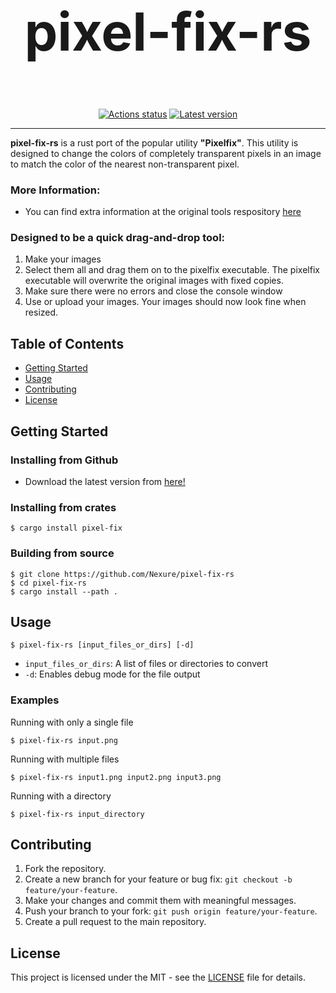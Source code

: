 
<div align="center">
	<h1 style="font-size: 6em">pixel-fix-rs</h1>
</div>

<div>&nbsp;</div>

<div align="center">
    <a href="https://github.com/Nexur/pixel-fix-rs/actions"><img src="https://github.com/Nexure/pixel-fix-rs/workflows/CI/badge.svg" alt="Actions status" /></a>
    <a href="https://crates.io/crates/pixel-fix"><img src="https://img.shields.io/crates/v/pixel-fix.svg?label=latest%20release" alt="Latest version" /></a>
</div>

<hr />

**pixel-fix-rs** is a rust port of the popular utility **"Pixelfix"**. This utility is designed to change the colors of completely transparent pixels in an image to match the color of the nearest non-transparent pixel.

### More Information:
- You can find extra information at the original tools respository [here](https://github.com/Corecii/Transparent-Pixel-Fix/blob/master/README.md#more-info)


### Designed to be a quick drag-and-drop tool:
1. Make your images
2. Select them all and drag them on to the pixelfix executable. The pixelfix executable will overwrite the original images with fixed copies.
3. Make sure there were no errors and close the console window
4. Use or upload your images. Your images should now look fine when resized.

## Table of Contents

- [Getting Started](#getting-started)
- [Usage](#usage)
- [Contributing](#contributing)
- [License](#license)

## Getting Started


### Installing from Github
- Download the latest version from [here!](https://github.com/Nexure/pixel-fix-rs/releases/latest)

### Installing from crates

```shell
$ cargo install pixel-fix
```

### Building from source
```shell
$ git clone https://github.com/Nexure/pixel-fix-rs
$ cd pixel-fix-rs
$ cargo install --path .
```

## Usage


```shell
$ pixel-fix-rs [input_files_or_dirs] [-d]
```

- `input_files_or_dirs`: A list of files or directories to convert
- `-d`: Enables debug mode for the file output

### Examples

Running with only a single file
```shell
$ pixel-fix-rs input.png
```

Running with multiple files
```shell
$ pixel-fix-rs input1.png input2.png input3.png
```

Running with a directory
```shell
$ pixel-fix-rs input_directory
```

## Contributing

1. Fork the repository.
2. Create a new branch for your feature or bug fix: `git checkout -b feature/your-feature`.
3. Make your changes and commit them with meaningful messages.
4. Push your branch to your fork: `git push origin feature/your-feature`.
5. Create a pull request to the main repository.

## License

This project is licensed under the MIT - see the [LICENSE](LICENSE) file for details.
